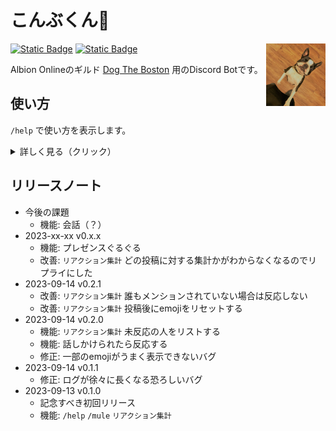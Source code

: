# こんぶくん🤖

<img align="right" src="https://raw.githubusercontent.com/ebiiim/conbukun/main/assets/conbu.jpg" alt="conbukun" width="" height="100" />

[![Static Badge](https://img.shields.io/badge/add%20to%20Discord-7289DA?logo=discord&labelColor=FFFFFF)](https://discord.com/oauth2/authorize?client_id=1151028506470404096&scope=bot&permissions=11264) [![Static Badge](https://img.shields.io/badge/add%20to%20Discord%20(dev)-7289DA?logo=discord&labelColor=FFFFFF)
](https://discord.com/oauth2/authorize?client_id=1151570933543342101&scope=bot&permissions=11264)

Albion Onlineのギルド [Dog The Boston](https://twitter.com/DogTheBoston) 用のDiscord Botです。

## 使い方

`/help` で使い方を表示します。

<details>

<summary>詳しく見る（クリック）</summary>

> ## コマンド
> - `/help` このメッセージを表示します。
> - `/mule` ラバに関するヒントをランダムに投稿します（30秒後に自動削除）。
> ## リアクション
> - `リアクション集計` 集計したいメッセージにリアクション（🤖）を行うとリマインダーを投稿します（2分後に自動削除）。
> ## おまけ
> - 呼びかけに反応したりお昼寝したりします。

</details>


## リリースノート

- 今後の課題
  - 機能: 会話（？）
- 2023-xx-xx v0.x.x
  - 機能: プレゼンスぐるぐる
  - 改善: `リアクション集計` どの投稿に対する集計かがわからなくなるのでリプライにした
- 2023-09-14 v0.2.1
  - 改善: `リアクション集計` 誰もメンションされていない場合は反応しない
  - 改善: `リアクション集計` 投稿後にemojiをリセットする
- 2023-09-14 v0.2.0
  - 機能: `リアクション集計` 未反応の人をリストする
  - 機能: 話しかけられたら反応する
  - 修正: 一部のemojiがうまく表示できないバグ
- 2023-09-14 v0.1.1
  - 修正: ログが徐々に長くなる恐ろしいバグ
- 2023-09-13 v0.1.0
  - 記念すべき初回リリース
  - 機能: `/help` `/mule` `リアクション集計`
